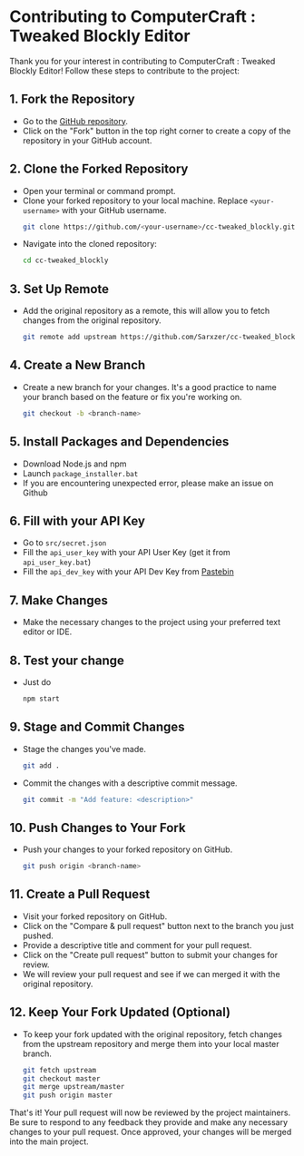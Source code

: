 # Contributing to ComputerCraft : Tweaked Blockly Editor

Thank you for your interest in contributing to ComputerCraft : Tweaked Blockly Editor! Follow these steps to contribute to the project:

## 1. Fork the Repository
- Go to the [GitHub repository](https://github.com/Sarxzer/cc-tweaked_blockly.git).
- Click on the "Fork" button in the top right corner to create a copy of the repository in your GitHub account.

## 2. Clone the Forked Repository
- Open your terminal or command prompt.
- Clone your forked repository to your local machine. Replace `<your-username>` with your GitHub username.
  ```bash
  git clone https://github.com/<your-username>/cc-tweaked_blockly.git
  ```
- Navigate into the cloned repository:
  ```bash
  cd cc-tweaked_blockly
  ```

## 3. Set Up Remote
- Add the original repository as a remote, this will allow you to fetch changes from the original repository.
  ```bash
  git remote add upstream https://github.com/Sarxzer/cc-tweaked_blockly.git
  ```

## 4. Create a New Branch
- Create a new branch for your changes. It's a good practice to name your branch based on the feature or fix you're working on.
  ```bash
  git checkout -b <branch-name>
  ```

## 5. Install Packages and Dependencies
- Download Node.js and npm
- Launch `package_installer.bat`
- If you are encountering unexpected error, please make an issue on Github

## 6. Fill with your API Key
- Go to `src/secret.json`
- Fill the `api_user_key` with your API User Key (get it from `api_user_key.bat`)
- Fill the `api_dev_key` with your API Dev Key from [Pastebin](https://pastebin.com/doc_api)

## 7. Make Changes
- Make the necessary changes to the project using your preferred text editor or IDE.

## 8. Test your change
- Just do 
  ```bash
  npm start
  ```

## 9. Stage and Commit Changes
- Stage the changes you've made.
  ```bash
  git add .
  ```
- Commit the changes with a descriptive commit message.
  ```bash
  git commit -m "Add feature: <description>"
  ```

## 10. Push Changes to Your Fork
- Push your changes to your forked repository on GitHub.
  ```bash
  git push origin <branch-name>
  ```

## 11. Create a Pull Request
- Visit your forked repository on GitHub.
- Click on the "Compare & pull request" button next to the branch you just pushed.
- Provide a descriptive title and comment for your pull request.
- Click on the "Create pull request" button to submit your changes for review.
- We will review your pull request and see if we can merged it with the original repository.

## 12. Keep Your Fork Updated (Optional)
- To keep your fork updated with the original repository, fetch changes from the upstream repository and merge them into your local master branch.
  ```bash
  git fetch upstream
  git checkout master
  git merge upstream/master
  git push origin master
  ```

That's it! Your pull request will now be reviewed by the project maintainers. Be sure to respond to any feedback they provide and make any necessary changes to your pull request. Once approved, your changes will be merged into the main project.
